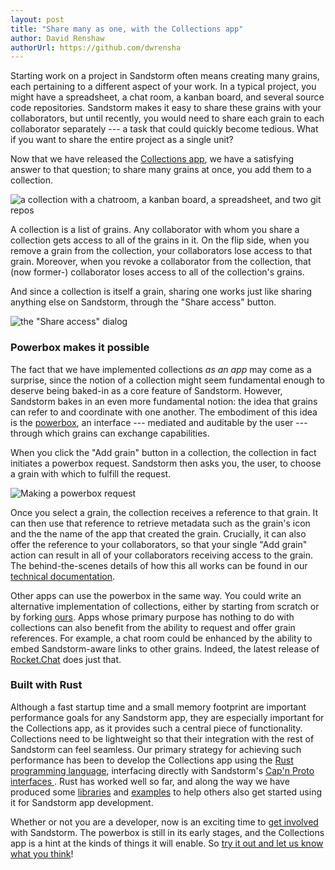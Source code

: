 ```yaml
---
layout: post
title: "Share many as one, with the Collections app"
author: David Renshaw
authorUrl: https://github.com/dwrensha
---
```


Starting work on a project in Sandstorm often means creating many grains, each pertaining to a
different aspect of your work. In a typical project, you might have a spreadsheet, a chat room, a
kanban board, and several source code repositories. Sandstorm makes it easy to share these grains
with your collaborators, but until recently, you would need to share each grain to each collaborator
separately --- a task that could quickly become tedious. What if you want to share the entire
project as a single unit?

Now that we have released the
[Collections app](https://apps.sandstorm.io/app/s3u2xgmqwznz2n3apf30sm3gw1d85y029enw5pymx734cnk5n78h),
we have a satisfying answer to that question; to share many grains at once, you add them to a collection.

<img src="/news/images/collections-1.png"
 title="a collection with a chatroom, a kanban board, a spreadsheet, and two git repos">

A collection is a list of grains. Any collaborator with whom you share a collection gets access to
all of the grains in it. On the flip side, when you remove a grain from the collection, your
collaborators lose access to that grain. Moreover, when you revoke a collaborator from the
collection, that (now former-) collaborator loses access to all of the collection's grains.

And since a collection is itself a grain, sharing one works just like sharing anything else on
Sandstorm, through the "Share access" button.

<img src="/news/images/collections-2.png" title='the "Share access" dialog'>

### Powerbox makes it possible

The fact that we have implemented collections *as an app* may come as a surprise, since the notion
of a collection might seem fundamental enough to deserve being baked-in as a core feature of
Sandstorm. However, Sandstorm bakes in an even more fundamental notion: the idea that grains can
refer to and coordinate with one another. The embodiment of this idea is the [powerbox](/how-it-works#powerbox),
an interface --- mediated and auditable by the user --- through which grains can exchange capabilities.

When you click the "Add grain" button in a collection, the collection in fact initiates a powerbox
request. Sandstorm then asks you, the user, to choose a grain with which to fulfill the request.

<img src="/news/images/collections-3.png" title="Making a powerbox request">

Once you select a grain, the collection receives a reference to that grain. It can then use that
reference to retrieve metadata such as the grain's icon and the the name of the app that created the
grain. Crucially, it can also offer the reference to your collaborators, so that your single "Add
grain" action can result in all of your collaborators receiving access to the grain.
The behind-the-scenes details of how this all works can be found in our
[technical documentation](https://docs.sandstorm.io/en/latest/developing/powerbox/).

Other apps can use the powerbox in the same way. You could write an alternative implementation of
collections, either by starting from scratch or by forking
[ours](https://github.com/sandstorm-io/collections-app ). Apps whose primary purpose has nothing
to do with collections can also benefit from the ability to request and offer grain references. For
example, a chat room could be enhanced by the ability to embed Sandstorm-aware links to other
grains. Indeed, the latest release of
[Rocket.Chat](https://apps.sandstorm.io/app/vfnwptfn02ty21w715snyyczw0nqxkv3jvawcah10c6z7hj1hnu0) does just that.

### Built with Rust

Although a fast startup time and a small memory footprint are important performance goals for any
Sandstorm app, they are especially important for the Collections app, as it provides such a central
piece of functionality. Collections need to be lightweight so that their integration with the rest
of Sandstorm can feel seamless. Our primary strategy for achieving such performance has been to
develop the Collections app using the [Rust programming language](https://www.rust-lang.org/),
interfacing directly with Sandstorm's [ Cap'n Proto interfaces ](
/news/2014-12-15-capnproto-0.5 ).
Rust has worked well so far, and along the way we
have produced some [libraries](https://crates.io/crates/sandstorm) and [examples](
https://github.com/dwrensha/sandstorm-rawapi-example-rust) to help others also get started using it
for Sandstorm app development.

Whether or not you are a developer, now is an exciting time to
[get involved](https://sandstorm.io/community)
with Sandstorm. The powerbox is still in its early stages, and the
Collections app is a hint at the kinds of things it will enable.
So [try it out and let us know what you think](https://apps.sandstorm.io/app/s3u2xgmqwznz2n3apf30sm3gw1d85y029enw5pymx734cnk5n78h)!
